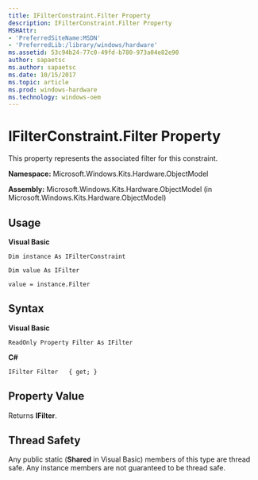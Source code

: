 ```yaml
---
title: IFilterConstraint.Filter Property
description: IFilterConstraint.Filter Property
MSHAttr:
- 'PreferredSiteName:MSDN'
- 'PreferredLib:/library/windows/hardware'
ms.assetid: 53c94b24-77c0-49fd-b780-973a04e82e90
author: sapaetsc
ms.author: sapaetsc
ms.date: 10/15/2017
ms.topic: article
ms.prod: windows-hardware
ms.technology: windows-oem
---
```


# IFilterConstraint.Filter Property


This property represents the associated filter for this constraint.

**Namespace:** Microsoft.Windows.Kits.Hardware.ObjectModel

**Assembly:** Microsoft.Windows.Kits.Hardware.ObjectModel (in Microsoft.Windows.Kits.Hardware.ObjectModel)

## <span id="Usage"></span><span id="usage"></span><span id="USAGE"></span>Usage


**Visual Basic**

`Dim instance As IFilterConstraint`

`Dim value As IFilter`

`value = instance.Filter`

## <span id="Syntax"></span><span id="syntax"></span><span id="SYNTAX"></span>Syntax


**Visual Basic**

`ReadOnly Property Filter As IFilter`

**C#**

`IFilter Filter   { get; }`

## <span id="Property_Value"></span><span id="property_value"></span><span id="PROPERTY_VALUE"></span>Property Value


Returns **IFilter**.

## <span id="Thread_Safety"></span><span id="thread_safety"></span><span id="THREAD_SAFETY"></span>Thread Safety


Any public static (**Shared** in Visual Basic) members of this type are thread safe. Any instance members are not guaranteed to be thread safe.

 

 






